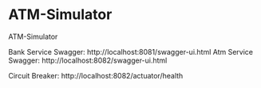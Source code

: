# ATM-Simulator
ATM-Simulator

Bank Service Swagger: http://localhost:8081/swagger-ui.html
Atm Service Swagger: http://localhost:8082/swagger-ui.html

Circuit Breaker: http://localhost:8082/actuator/health

